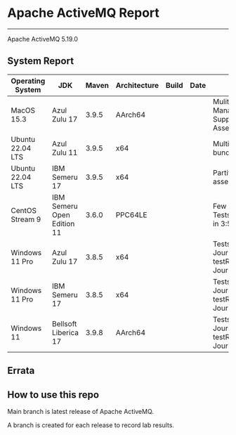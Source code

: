 # Apache ActiveMQ Report
--- 

Apache ActiveMQ 5.19.0

## System Report

| Operating System    | JDK       | Maven | Architecture | Build | Date  | Notes |
|---------------------|-----------|-------|--------------|-------|-------|-------|
| MacOS 15.3    | Azul Zulu 17   | 3.9.5 | AArch64      |  |  | Mulitple failures. AMQ Client, Partition Manager, Unit tests, Http Protocol Support, All Jar Bundle, Web Demo, and Assembly.  |
| Ubuntu 22.04 LTS    | Azul Zulu 11   | 3.9.5 | x64      |  |  | Multiple Unit test failures, AMQP, All Jar bundle, and assembly test. |
| Ubuntu 22.04 LTS    | IBM Semeru 17  | 3.9.5 | x64      |  |  | Partition Manager, Unit tests, and assembly test. |
| CentOS Stream 9     | IBM Semeru Open Edition 11 | 3.6.0 | PPC64LE      |  |  | Few unit test failurs in ActiveMQ: Unit Tests and Web Demo. Build completed in 3:52h |
| Windows 11 Pro      | Azul Zulu 17 | 3.8.5 | x64      |  |  | Tests stalled after failed JournalArchieveTest testRecoveryOnArchieveFailure - JournalCorruptionEofIndexRecoveryTest  |
| Windows 11 Pro      | IBM Semeru 17 | 3.8.5 | x64      |  |  | Tests stalled after failed JournalArchieveTest testRecoveryOnArchieveFailure - JournalCorruptionEofIndexRecoveryTest |
| Windows 11       | Bellsoft Liberica 17 | 3.9.8 | AArch64      |  |  | Tests stalled after failed JournalArchieveTest testRecoveryOnArchieveFailure - JournalCorruptionEofIndexRecoveryTest |


## Errata


## How to use this repo

Main branch is latest release of Apache ActiveMQ.

A branch is created for each release to record lab results.
